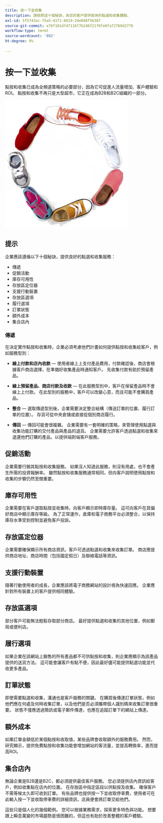 ```yaml
---
title: 按一下並收集
description: 請依照這十個秘訣，為您的客戶提供愉快的點選和收集體驗。
exl-id: 5f5743ac-75a5-41f1-8819-2de088f56387
source-git-commit: e76f101df47116f7b246f21f0fe0fa72769d2776
workflow-type: tm+mt
source-wordcount: '802'
ht-degree: 0%

---
```


# 按一下並收集

點按和收集已成為全頻道策略的必要部分，因為它可促進人流量增加、客戶體驗和ROI。 點按和收集不再只是大型超市，它正在成為B2B和B2C組織的一部分。

![圓形鞋子](../../assets/playbooks/shoes.png)

## 提示

企業應該遵循以下十個秘訣，提供良好的點選和收集服務：

- 傳遞
- 促銷活動
- 庫存可用性
- 存放區定位器
- 支援行動裝置
- 存放區選項
- 履行選項
- 訂單狀態
- 額外成本
- 集合店內

### 傳遞

在決定實作點按和收集時，企業必須考慮他們計畫如何提供點按和收集給客戶，例如服務型別：

- **線上付款和店內收款** — 使用者線上上支付產品費用，付款確認後，商店會根據客戶商店選擇，在準備好收集產品時通知客戶。 先收集付款有助於預留產品。

- **線上預留產品、商店付款及收款** — 在此服務型別中，客戶在保留產品時不會線上上付款。 在此型別的服務中，客戶可以改變心意，而且可能不會購買產品。

- **整合** — 選取傳遞型別後，企業需要決定整合結構（傳送訂單的位置、履行訂單的位置）。 存貨可從中央倉儲或直接從個別商店履行。

- **傳回** — 傳回可能會很複雜。 企業需要有一套明確的策略，來管理使用點選與收集功能訂購的交付產品與產品的退貨。 企業需要允許客戶透過點選和收集來退還他們訂購的產品，以提供端對端客戶服務。

## 促銷活動

企業需要行銷其點按和收集服務。 如果沒人知道此服務，則沒有用處，也不會產生所需的投資報酬率。 雖然點按和收集服務通常相同，但向客戶說明使用點按和收集的步驟仍然至關重要。

## 庫存可用性

企業需要在客戶選取點按並收集時，向客戶顯示即時庫存量。 這可向客戶在其偏好商店中顯示庫存等級。 為了正常運作，倉庫和電子商務平台必須整合，以保持庫存水準受到控制並避免客戶投訴。

## 存放區定位器

企業需要確保顯示所有商店資訊，客戶可透過點選和收集來收集訂單。 商店應提供商店地址、商店時間（包括國定假日）及聯絡電話等資訊。

## 支援行動裝置

隨著行動使用者的成長，企業應該將電子商務網站的設計視為快速回應。 企業應針對所有裝置上的客戶提供相同體驗。

## 存放區選項

部分客戶可能無法輕鬆存取部分商店。 最好提供點選和收集的其他位置，例如郵局或便利店。

## 履行選項

如果企業在該網站上銷售的所有產品都不可供點按和收集，則企業應顯示為該產品提供的送貨方法。 這可能會讓客戶有點不便，因此最好儘可能提供點選功能並代收更多產品。

## 訂單狀態

即使需要點選和收集，溝通也是客戶服務的關鍵。 在購買後傳達訂單狀態，例如他們應在何處及何時收集訂單，以及他們是否必須攜帶個人識別碼來收集訂單很重要。 狀態不僅應透過簡訊或電子郵件傳達，也應在追蹤訂單下的網站上傳達。

## 額外成本

如果訂單金額低於某個點按和收取值，某些品牌會收取額外的服務費用。 然而，研究顯示，提供免費點按和收集功能會增加網站的客流量，並提高轉換率，進而提高ROI。

## 集合店內

無論企業是B2B還是B2C，都必須提供最佳客戶服務。 您必須提供店內資訊給客戶，例如收集點在店內的位置。 在存放區中指定區段以供點按及收集。 確保客戶不需等候太久即可收到訂單。 有些品牌也提供按一下並收取停車費，使用者可在此輸入按一下並收取停車費的詳細資訊，店員便會將訂單交給他們。

這些只是個人化的幾個範例。 您可以根據業務需求，探索更多特色與功能。 想要跟上瞬息萬變的市場趨勢是很困難的，但這也有助於改善整體的客戶體驗。
